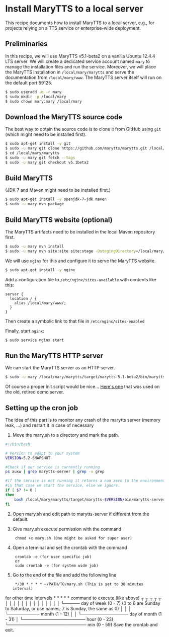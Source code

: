 # Install MaryTTS to a local server

This recipe documents how to install MaryTTS to a local server, e.g., for projects relying on a TTS service or enterprise-wide deployment.

## Preliminaries

In this recipe, we will use MaryTTS v5.1-beta2 on a vanilla Ubuntu 12.4.4 LTS server.
We will create a dedicated service account named `mary` to manage the installation files and run the service.
Moreover, we will place the MaryTTS installation in `/local/mary/marytts` and serve the documentation from `/local/mary/www`.
The MaryTTS server itself will run on the default port 59125.

```bash
$ sudo useradd -m -r mary
$ sudo mkdir -p /local/mary
$ sudo chown mary:mary /local/mary
```

## Download the MaryTTS source code

The best way to obtain the source code is to clone it from GitHub using `git` (which might need to be installed first).

```bash
$ sudo apt-get install -y git
$ sudo -u mary git clone https://github.com/marytts/marytts.git /local/mary/marytts
$ cd /local/mary/marytts
$ sudo -u mary git fetch --tags
$ sudo -u mary git checkout v5.1beta2
```

## Build MaryTTS

(JDK 7 and Maven might need to be installed first.)

```bash
$ sudo apt-get install -y openjdk-7-jdk maven
$ sudo -u mary mvn package
```

## Build MaryTTS website (optional)

The MaryTTS artifacts need to be installed in the local Maven repository first.

```bash
$ sudo -u mary mvn install
$ sudo -u mary mvn site:site site:stage -DstagingDirectory=/local/mary/www
```

We will use `nginx` for this and configure it to serve the MaryTTS website.
```bash
$ sudo apt-get install -y nginx
```

Add a configuration file to `/etc/nginx/sites-available` with contents like this:
```nginx
server {
  location / {
    alias /local/mary/www/;
  }
}
```
Then create a symbolic link to that file in `/etc/nginx/sites-enabled`

Finally, start `nginx`:
```bash
$ sudo service nginx start
```

## Run the MaryTTS HTTP server

We can start the MaryTTS server as an HTTP server.
```bash
$ sudo -u mary /local/mary/marytts/target/marytts-5.1-beta2/bin/marytts-server.sh
```
Of course a proper init script would be nice... [Here's one](https://github.com/marytts/marytts/blob/e8384220f9308a0b660f72df4c90ab7f88feb06d/marytts-assembly/assembly-runtime/src/runtime/doc/examples/etc_init.d_marytts) that was used on the old, retired demo server.

## Setting up the cron job

The idea of this part is to monitor any crash of the marytts server (memory leak, ...) and restart it in case of necessary

1. Move the mary.sh to a directory and mark the path.

```sh
#!/bin/bash

# Version to adapt to your system
VERSION=5.2-SNAPSHOT

#Check if our service is currently running
ps auxw | grep marytts-server | grep -v grep

#if the service is not running it returns a non zero to the environment viriable,
#in that case we start the service, else we ignore.
if [ $? != 0 ]
then
	bash /local/mary/marytts/target/marytts-$VERSION/bin/marytts-server.sh -Xmx2g
fi
```

2. Open mary.sh and edit path to marytts-server if different from the default.
3. Give mary.sh execute permission with the command

		chmod +x mary.sh (One might be asked for super user)

4. Open a terminal and set the crontab with the command

		crontab -e (for user specific job)
		or
		sudo crontab -e (for system wide job)

5. Go to the end of the file and add the following line

		*/30 * * * * ~/PATH/TO/mary.sh (This is set to 30 minutes interval)

for other time intervals
		* * * * *  command to execute (like above)
		 ┬ ┬ ┬ ┬ ┬
		 │ │ │ │ │
		 │ │ │ │ │
		 │ │ │ │ └───── day of week (0 - 7) (0 to 6 are Sunday to Saturday,
				or use names; 7 is Sunday, the same as 0)
		 │ │ │ └────────── month (1 - 12)
		 │ │ └─────────────── day of month (1 - 31)
		 │ └──────────────────── hour (0 - 23)
		 └───────────────────────── min (0 - 59)
Save the crontab and exit.

